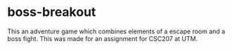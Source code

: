 # boss-breakout
This an adventure game which combines elements of a escape room and a boss fight. This was made for an assignment for CSC207 at UTM.
